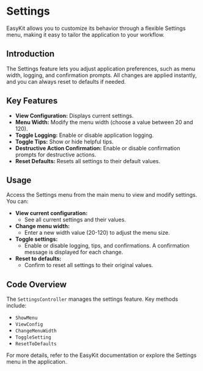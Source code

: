 # Settings

EasyKit allows you to customize its behavior through a flexible Settings menu, making it easy to tailor the application to your workflow.

## Introduction

The Settings feature lets you adjust application preferences, such as menu width, logging, and confirmation prompts. All changes are applied instantly, and you can always reset to defaults if needed.

## Key Features

- **View Configuration:** Displays current settings.
- **Menu Width:** Modify the menu width (choose a value between 20 and 120).
- **Toggle Logging:** Enable or disable application logging.
- **Toggle Tips:** Show or hide helpful tips.
- **Destructive Action Confirmation:** Enable or disable confirmation prompts for destructive actions.
- **Reset Defaults:** Resets all settings to their default values.

## Usage

Access the Settings menu from the main menu to view and modify settings. You can:

- **View current configuration:**
  - See all current settings and their values.
- **Change menu width:**
  - Enter a new width value (20-120) to adjust the menu size.
- **Toggle settings:**
  - Enable or disable logging, tips, and confirmations. A confirmation message is displayed for each change.
- **Reset to defaults:**
  - Confirm to reset all settings to their original values.

## Code Overview

The `SettingsController` manages the settings feature. Key methods include:
- `ShowMenu`
- `ViewConfig`
- `ChangeMenuWidth`
- `ToggleSetting`
- `ResetToDefaults`

For more details, refer to the EasyKit documentation or explore the Settings menu in the application.